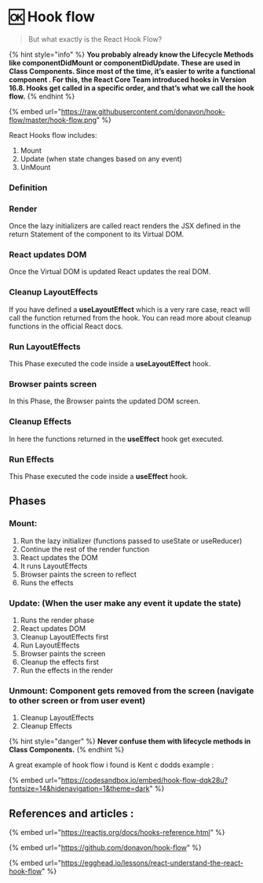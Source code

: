 # 🆗 Hook flow

> But what exactly is the React Hook Flow?

{% hint style="info" %}
**You probably already know the Lifecycle Methods like componentDidMount or componentDidUpdate. These are used in Class Components. Since most of the time, it’s easier to write a functional component . For this, the React Core Team introduced hooks in Version 16.8. Hooks get called in a specific order, and that’s what we call the hook flow.**
{% endhint %}

{% embed url="https://raw.githubusercontent.com/donavon/hook-flow/master/hook-flow.png" %}

React Hooks flow includes:

1. Mount
2. Update (when state changes based on any event)
3. UnMount

### Definition <a href="#dd44" id="dd44"></a>

### Render <a href="#dd44" id="dd44"></a>

Once the lazy initializers are called react renders the JSX defined in the return Statement of the component to its Virtual DOM.

### React updates DOM <a href="#571c" id="571c"></a>

Once the Virtual DOM is updated React updates the real DOM.

### Cleanup LayoutEffects <a href="#b175" id="b175"></a>

If you have defined a **useLayoutEffect** which is a very rare case, react will call the function returned from the hook. You can read more about cleanup functions in the official React docs.

### Run LayoutEffects <a href="#a5b1" id="a5b1"></a>

This Phase executed the code inside a **useLayoutEffect** hook.

### Browser paints screen <a href="#5e11" id="5e11"></a>

In this Phase, the Browser paints the updated DOM screen.

### Cleanup Effects <a href="#21d6" id="21d6"></a>

In here the functions returned in the **useEffect** hook get executed.

### Run Effects <a href="#f01d" id="f01d"></a>

This Phase executed the code inside a **useEffect** hook.

## Phases

### Mount:

1. Run the lazy initializer (functions passed to useState or useReducer)
2. Continue the rest of the render function
3. React updates the DOM
4. It runs LayoutEffects
5. Browser paints the screen to reflect
6. Runs the effects

### Update: (When the user make any event it update the state)

1. Runs the render phase
2. React updates DOM
3. Cleanup LayoutEffects first
4. Run LayoutEffects
5. Browser paints the screen
6. Cleanup the effects first
7. Run the effects in the render

### Unmount: Component gets removed from the screen (navigate to other screen or from user event)

1. Cleanup LayoutEffects
2. Cleanup Effects

{% hint style="danger" %}
**Never confuse them with lifecycle methods in Class Components.**
{% endhint %}

A great example of hook flow i found is Kent c dodds example :

{% embed url="https://codesandbox.io/embed/hook-flow-dqk28u?fontsize=14&hidenavigation=1&theme=dark" %}

## References and articles :

{% embed url="https://reactjs.org/docs/hooks-reference.html" %}

{% embed url="https://github.com/donavon/hook-flow" %}

{% embed url="https://egghead.io/lessons/react-understand-the-react-hook-flow" %}
